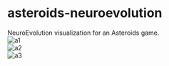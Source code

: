 # asteroids-neuroevolution
NeuroEvolution visualization for an Asteroids game.\
![a1](https://github.com/user-attachments/assets/d81fd986-c1a3-4a9f-9a4e-15ab1991e1b2)\
![a2](https://github.com/user-attachments/assets/2df5ad08-975d-4e45-8246-a617bd9a084e)\
![a3](https://github.com/user-attachments/assets/86c36ce4-380f-4f4d-8cab-36358ca96a0b)

